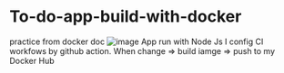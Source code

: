 # To-do-app-build-with-docker
practice from docker doc
![image](https://user-images.githubusercontent.com/63385521/210692762-49185806-c379-4cec-8cfc-52b186ef5c2c.png)
App run with Node Js
I config CI workfows by github action.
When change => build iamge => push to my Docker Hub
